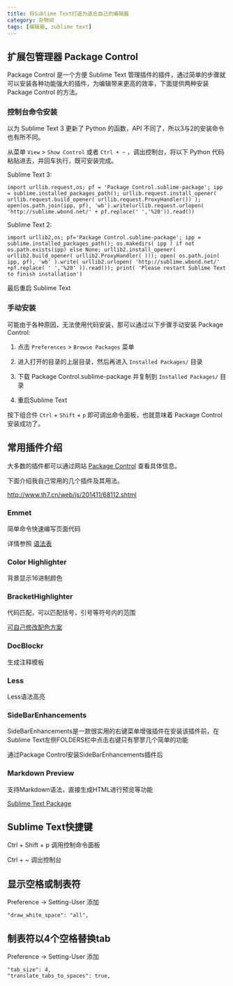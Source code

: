 ```yaml
---
title: 将Sublime Text打造为适合自己的编辑器
category: 杂物间
tags: [编辑器, sublime text]
---
```


## 扩展包管理器 Package Control

Package Control 是一个方便 Sublime Text 管理插件的插件，通过简单的步骤就可以安装各种功能强大的插件，为编辑带来更高的效率，下面提供两种安装 Package Control 的方法。

### 控制台命令安装

以为 Sublime Text 3 更新了 Python 的函数，API 不同了，所以3与2的安装命令也有所不同。

从菜单 `View` > `Show Control` 或者 `Ctrl + ~` ，调出控制台，将以下 Python 代码粘贴进去，并回车执行，既可安装完成。

Sublime Text 3:

```
import urllib.request,os; pf = 'Package Control.sublime-package'; ipp = sublime.installed_packages_path(); urllib.request.install_opener( urllib.request.build_opener( urllib.request.ProxyHandler()) ); open(os.path.join(ipp, pf), 'wb').write(urllib.request.urlopen( 'http://sublime.wbond.net/' + pf.replace(' ','%20')).read())
```

Sublime Text 2:

```
import urllib2,os; pf='Package Control.sublime-package'; ipp = sublime.installed_packages_path(); os.makedirs( ipp ) if not os.path.exists(ipp) else None; urllib2.install_opener( urllib2.build_opener( urllib2.ProxyHandler( ))); open( os.path.join( ipp, pf), 'wb' ).write( urllib2.urlopen( 'http://sublime.wbond.net/' +pf.replace( ' ','%20' )).read()); print( 'Please restart Sublime Text to finish installation')
```

最后重启 Sublime Text

### 手动安装

可能由于各种原因，无法使用代码安装，那可以通过以下步骤手动安装 Package Control:

1. 点击 `Preferences` > `Browse Packages` 菜单

2. 进入打开的目录的上层目录，然后再进入 `Installed Packages/` 目录

3. 下载 Package Control.sublime-package 并复制到 `Installed Packages/` 目录

4. 重启Sublime Text

按下组合件 `Ctrl` + `Shift` + `p` 即可调出命令面板，也就意味着 Package Control 安装成功了。

## 常用插件介绍

大多数的插件都可以通过网站 [Package Control](https://packagecontrol.io/) 查看具体信息。

下面介绍我自己常用的几个插件及其用法。

http://www.th7.cn/web/js/201411/68112.shtml

### Emmet

简单命令快速编写页面代码

详情参照 [语法表](http://docs.emmet.io/cheat-sheet/)

### Color Highlighter

背景显示16进制颜色

### BracketHighlighter

代码匹配，可以匹配括号，引号等符号内的范围

[可自己修改配色方案](http://www.dbpoo.com/sublime-text3-brackethighlighter/)

### DocBlockr 

生成注释模板

### Less

Less语法高亮

### SideBarEnhancements

SideBarEnhancements是一款很实用的右键菜单增强插件在安装该插件前，在Sublime Text左侧FOLDERS栏中点击右键只有寥寥几个简单的功能

通过Package Control安装SideBarEnhancements插件后

### Markdown Preview

支持Markdown语法，直接生成HTML进行预览等功能

[Sublime Text Package](https://packagecontrol.io/)

## Sublime Text快捷键

Ctrl + Shift + p 调用控制命令面板

Ctrl + ~ 调出控制台

## 显示空格或制表符

Preference -> Setting-User 添加

`"draw_white_space": "all",`

## 制表符以4个空格替换tab

Preference -> Setting-User 添加

```
"tab_size": 4,
"translate_tabs_to_spaces": true,
```